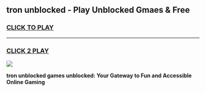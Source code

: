 
## tron unblocked - Play Unblocked Gmaes & Free
<h3>
<a href="https://news.freeplayer.one?title=tron_unblocked&ref=16F">CLICK TO PLAY</a></h3>
<hr>

<h3>
<a href="https://news.freeplayer.one?title=tron_unblocked&ref=16F">CLICK 2 PLAY</a>
  
</h3>

<a href="https://news.freeplayer.one?title=tron_unblocked&ref=16F/"><img src="https://clearcache.store/games.png"></a>


**tron unblocked games unblocked: Your Gateway to Fun and Accessible Online Gaming**
